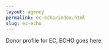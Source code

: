 ```yaml
---
layout: agency
permalink: ec-echo/index.html
slug: ec-echo
---
```


Donor profile for EC, ECHO goes here.
